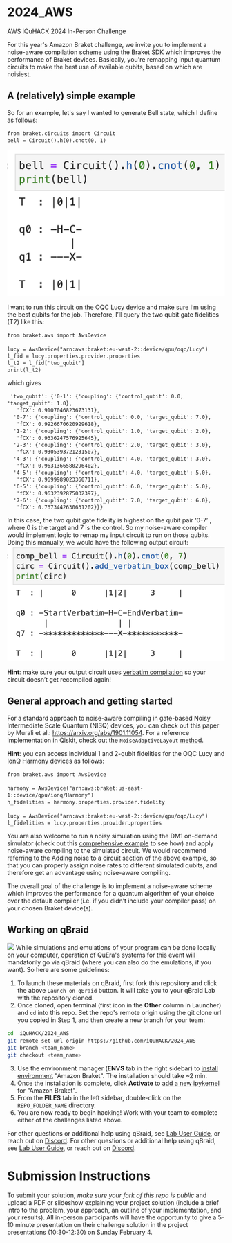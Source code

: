 # 2024_AWS
AWS iQuHACK 2024 In-Person Challenge

For this year's Amazon Braket challenge, we invite you to implement a noise-aware compilation scheme using the Braket SDK which improves the performance of Braket devices. Basically, you're remapping input quantum circuits to make the best use of available qubits, based on which are noisiest. 

## A (relatively) simple example

So for an example, let's say I wanted to generate Bell state, which I define as follows: 
```
from braket.circuits import Circuit
bell = Circuit().h(0).cnot(0, 1)
``` 
![Local Image](standard-Bell.png)

I want to run this circuit on the OQC Lucy device and make sure I’m using the best qubits for the job. Therefore, I’ll query the two qubit gate fidelities (T2) like this: 
```
from braket.aws import AwsDevice

lucy = AwsDevice("arn:aws:braket:eu-west-2::device/qpu/oqc/Lucy")
l_fid = lucy.properties.provider.properties
l_t2 = l_fid['two_qubit']
print(l_t2)
```
which gives
```
 'two_qubit': {'0-1': {'coupling': {'control_qubit': 0.0, 'target_qubit': 1.0},
   'fCX': 0.9107046823673131},
  '0-7': {'coupling': {'control_qubit': 0.0, 'target_qubit': 7.0},
   'fCX': 0.9926670620929618},
  '1-2': {'coupling': {'control_qubit': 1.0, 'target_qubit': 2.0},
   'fCX': 0.9336247576925645},
  '2-3': {'coupling': {'control_qubit': 2.0, 'target_qubit': 3.0},
   'fCX': 0.9305393721231507},
  '4-3': {'coupling': {'control_qubit': 4.0, 'target_qubit': 3.0},
   'fCX': 0.9631366580296402},
  '4-5': {'coupling': {'control_qubit': 4.0, 'target_qubit': 5.0},
   'fCX': 0.9699989023360711},
  '6-5': {'coupling': {'control_qubit': 6.0, 'target_qubit': 5.0},
   'fCX': 0.9632392875032397},
  '7-6': {'coupling': {'control_qubit': 7.0, 'target_qubit': 6.0},
   'fCX': 0.7673442630631202}}}
```
In this case, the two qubit gate fidelity is highest on the qubit pair ‘0-7’ , where 0 is the target and 7 is the control. So my noise-aware compiler would implement logic to remap my input circuit to run on those qubits. Doing this manually, we would have the following output circuit: <br>
![Local Image](verbatim-remapped-bell.png)

**Hint**: make sure your output circuit uses [verbatim compilation](https://github.com/amazon-braket/amazon-braket-examples/blob/main/examples/braket_features/Verbatim_Compilation.ipynb) so your circuit doesn’t get recompiled again!

## General approach and getting started

For a standard approach to noise-aware compiling in gate-based Noisy Intermediate Scale Quantum (NISQ) devices, you can check out this paper by Murali et al.: https://arxiv.org/abs/1901.11054. For a reference implementation in Qiskit, check out the `NoiseAdaptiveLayout` [method](https://docs.quantum.ibm.com/api/qiskit/qiskit.transpiler.passes.NoiseAdaptiveLayout).

**Hint**: you can access individual 1 and 2-qubit fidelities for the OQC Lucy and IonQ Harmony devices as follows:
```
from braket.aws import AwsDevice

harmony = AwsDevice("arn:aws:braket:us-east-1::device/qpu/ionq/Harmony")
h_fidelities = harmony.properties.provider.fidelity

lucy = AwsDevice("arn:aws:braket:eu-west-2::device/qpu/oqc/Lucy")
l_fidelities = lucy.properties.provider.properties
```
You are also welcome to run a noisy simulation using the DM1 on-demand simulator (check out this [comprehensive example](https://github.com/amazon-braket/amazon-braket-examples/blob/main/examples/braket_features/Simulating_Noise_On_Amazon_Braket.ipynb) to see how) and apply noise-aware compiling to the simulated circuit. We would recommend referring to the Adding noise to a circuit section of the above example, so that you can properly assign noise rates to different simulated qubits, and therefore get an advantage using noise-aware compiling.

The overall goal of the challenge is to implement a noise-aware scheme which improves the performance for a quantum algorithm of your choice over the default compiler (i.e. if you didn’t include your compiler pass) on your chosen Braket device(s). 


## Working on qBraid
[<img src="https://qbraid-static.s3.amazonaws.com/logos/Launch_on_qBraid_white.png" width="150">](https://account.qbraid.com?gitHubUrl=GITHUB_URL)
While simulations and emulations of your program can be done locally on your computer, operation of QuEra's systems for this event will mandatorily go via qBraid (where you can also do the emulations, if you want). So here are some guidelines:
1. To launch these materials on qBraid, first fork this repository and click the above `Launch on qBraid` button. It will take you to your qBraid Lab with the repository cloned.
2. Once cloned, open terminal (first icon in the **Other** column in Launcher) and `cd` into this repo. Set the repo's remote origin using the git clone url you copied in Step 1, and then create a new branch for your team:
```bash
cd  iQuHACK/2024_AWS
git remote set-url origin https://github.com/iQuHACK/2024_AWS
git branch <team_name>
git checkout <team_name>
```
3. Use the environment manager (**ENVS** tab in the right sidebar) to [install environment](https://qbraid-qbraid.readthedocs-hosted.com/en/latest/lab/environments.html#install-environment) "Amazon Braket". The installation should take ~2 min.
4. Once the installation is complete, click **Activate** to [add a new ipykernel](https://qbraid-qbraid.readthedocs-hosted.com/en/latest/lab/kernels.html#add-remove-kernels) for "Amazon Braket".
5. From the **FILES** tab in the left sidebar, double-click on the `REPO_FOLDER_NAME` directory.
6. You are now ready to begin hacking! Work with your team to complete either of the challenges listed above.

For other questions or additional help using qBraid, see [Lab User Guide](https://qbraid-qbraid.readthedocs-hosted.com/en/latest/lab/overview.html), or reach out on [Discord](https://discord.gg/gwBebaBZZX).
For other questions or additional help using qBraid, see [Lab User Guide](https://docs.qbraid.com/en/latest/), or reach out on [Discord](https://discord.gg/gwBebaBZZX).

# Submission Instructions
To submit your solution, *make sure your fork of this repo is public* and upload a PDF or slideshow explaining your project solution (include a brief intro to the problem, your approach, an outline of your implementation, and your results). All in-person participants will have the opportunity to give a 5-10 minute presentation on their challenge solution in the project presentations (10:30-12:30) on Sunday February 4. 
